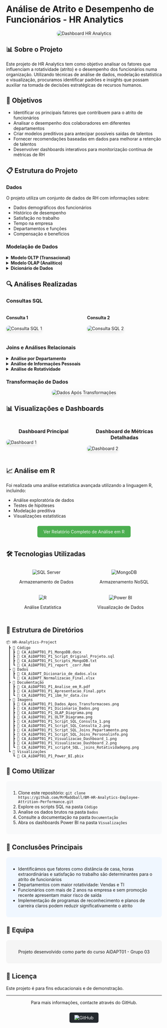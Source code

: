 # Análise de Atrito e Desempenho de Funcionários - HR Analytics

<div align="center">
  <img src="Imagens/CA_AiDAPT01_P1_Visualizacao_Dashboard_1.png" alt="Dashboard HR Analytics" style="border-radius: 10px; box-shadow: 0 4px 8px rgba(0, 0, 0, 0.1); max-width: 100%;" />
</div>

## 📊 Sobre o Projeto

Este projeto de HR Analytics tem como objetivo analisar os fatores que influenciam a rotatividade (atrito) e o desempenho dos funcionários numa organização. Utilizando técnicas de análise de dados, modelação estatística e visualização, procuramos identificar padrões e insights que possam auxiliar na tomada de decisões estratégicas de recursos humanos.

## 🎯 Objetivos

- Identificar os principais fatores que contribuem para o atrito de funcionários
- Analisar o desempenho dos colaboradores em diferentes departamentos
- Criar modelos preditivos para antecipar possíveis saídas de talentos
- Fornecer recomendações baseadas em dados para melhorar a retenção de talentos
- Desenvolver dashboards interativos para monitorização contínua de métricas de RH

## 📋 Estrutura do Projeto

### Dados
O projeto utiliza um conjunto de dados de RH com informações sobre:
- Dados demográficos dos funcionários
- Histórico de desempenho
- Satisfação no trabalho
- Tempo na empresa
- Departamentos e funções
- Compensação e benefícios

### Modelação de Dados

<details>
<summary><b>Modelo OLTP (Transacional)</b></summary>
<div align="center">
  <img src="Imagens/CA_AiDAPT01_P1_OLTP_Diagrama.png" alt="Diagrama OLTP" style="border-radius: 8px; box-shadow: 0 4px 8px rgba(0, 0, 0, 0.1); max-width: 100%;" />
</div>
</details>

<details>
<summary><b>Modelo OLAP (Analítico)</b></summary>
<div align="center">
  <img src="Imagens/CA_AiDAPT01_P1_OLAP_Diagrama.png" alt="Diagrama OLAP" style="border-radius: 8px; box-shadow: 0 4px 8px rgba(0, 0, 0, 0.1); max-width: 100%;" />
</div>
</details>

<details>
<summary><b>Dicionário de Dados</b></summary>
<div align="center">
  <img src="Imagens/CA_AiDAPT01_P1_Dicionario_Dados.png" alt="Dicionário de Dados" style="border-radius: 8px; box-shadow: 0 4px 8px rgba(0, 0, 0, 0.1); max-width: 100%;" />
</div>
</details>

## 🔍 Análises Realizadas

### Consultas SQL

<div style="display: flex; justify-content: space-between; flex-wrap: wrap;">
  <div style="flex: 0 0 48%; margin-bottom: 20px;">
    <h4>Consulta 1</h4>
    <img src="Imagens/CA_AiDAPT01_P1_Script_SQL_Consulta_1.png" alt="Consulta SQL 1" style="border-radius: 8px; box-shadow: 0 4px 8px rgba(0, 0, 0, 0.1); max-width: 100%;" />
  </div>
  <div style="flex: 0 0 48%; margin-bottom: 20px;">
    <h4>Consulta 2</h4>
    <img src="Imagens/CA_AiDAPT01_P1_Script_SQL_Consulta_2.png" alt="Consulta SQL 2" style="border-radius: 8px; box-shadow: 0 4px 8px rgba(0, 0, 0, 0.1); max-width: 100%;" />
  </div>
</div>

### Joins e Análises Relacionais

<details>
<summary><b>Análise por Departamento</b></summary>
<div align="center">
  <img src="Imagens/CA_AiDAPT01_P1_Script_SQL_Joins_Pepartamento.png" alt="Joins Departamento" style="border-radius: 8px; box-shadow: 0 4px 8px rgba(0, 0, 0, 0.1); max-width: 100%;" />
</div>
</details>

<details>
<summary><b>Análise de Informações Pessoais</b></summary>
<div align="center">
  <img src="Imagens/CA_AiDAPT01_P1_Script_SQL_Joins_Personalinfo.png" alt="Joins Informações Pessoais" style="border-radius: 8px; box-shadow: 0 4px 8px rgba(0, 0, 0, 0.1); max-width: 100%;" />
</div>
</details>

<details>
<summary><b>Análise de Rotatividade</b></summary>
<div align="center">
  <img src="Imagens/CA_AiDAPT01_P1_script4_SQL._joins_Rotatividadepng.png" alt="Joins Rotatividade" style="border-radius: 8px; box-shadow: 0 4px 8px rgba(0, 0, 0, 0.1); max-width: 100%;" />
</div>
</details>

### Transformação de Dados
<div align="center">
  <img src="Imagens/CA_AiDAPT01_P1_Dados_Apos_Transformacoes.png" alt="Dados Após Transformações" style="border-radius: 8px; box-shadow: 0 4px 8px rgba(0, 0, 0, 0.1); max-width: 100%;" />
</div>

## 📊 Visualizações e Dashboards

<div style="display: flex; justify-content: space-between; flex-wrap: wrap; margin-top: 20px;">
  <div style="flex: 0 0 48%; margin-bottom: 20px;">
    <h3 align="center">Dashboard Principal</h3>
    <img src="Imagens/CA_AiDAPT01_P1_Visualizacao_Dashboard_1.png" alt="Dashboard 1" style="border-radius: 8px; box-shadow: 0 4px 8px rgba(0, 0, 0, 0.1); max-width: 100%;" />
  </div>
  <div style="flex: 0 0 48%; margin-bottom: 20px;">
    <h3 align="center">Dashboard de Métricas Detalhadas</h3>
    <img src="Imagens/CA_AiDAPT01_P1_Visualizacao_Dashboard_2.png" alt="Dashboard 2" style="border-radius: 8px; box-shadow: 0 4px 8px rgba(0, 0, 0, 0.1); max-width: 100%;" />
  </div>
</div>

## 📈 Análise em R

Foi realizada uma análise estatística avançada utilizando a linguagem R, incluindo:
- Análise exploratória de dados
- Testes de hipóteses
- Modelação preditiva
- Visualizações estatísticas

<div align="center">
  <a href="Documentação/CA_AiDAPT01_P1_Analise_em_R.pdf" style="display: inline-block; background-color: #4CAF50; color: white; padding: 10px 20px; text-align: center; text-decoration: none; border-radius: 5px; margin: 10px 0;">Ver Relatório Completo de Análise em R</a>
</div>

## 🛠️ Tecnologias Utilizadas

<div style="display: flex; justify-content: space-around; flex-wrap: wrap; margin: 20px 0;">
  <div style="text-align: center; margin: 10px;">
    <img src="https://img.shields.io/badge/SQL%20Server-CC2927?style=for-the-badge&logo=microsoft-sql-server&logoColor=white" alt="SQL Server" />
    <p>Armazenamento de Dados</p>
  </div>
  <div style="text-align: center; margin: 10px;">
    <img src="https://img.shields.io/badge/MongoDB-4EA94B?style=for-the-badge&logo=mongodb&logoColor=white" alt="MongoDB" />
    <p>Armazenamento NoSQL</p>
  </div>
  <div style="text-align: center; margin: 10px;">
    <img src="https://img.shields.io/badge/R-276DC3?style=for-the-badge&logo=r&logoColor=white" alt="R" />
    <p>Análise Estatística</p>
  </div>
  <div style="text-align: center; margin: 10px;">
    <img src="https://img.shields.io/badge/Power%20BI-F2C811?style=for-the-badge&logo=power-bi&logoColor=black" alt="Power BI" />
    <p>Visualização de Dados</p>
  </div>
</div>

## 📁 Estrutura de Diretórios

```
📦 HR-Analytics-Project
 ┣ 📂 Código
 ┃ ┣ 📜 CA_AiDAPT01_P1_MongoDB.docx
 ┃ ┣ 📜 CA_AiDAPT01_P1_Script_Original_Projeto.sql
 ┃ ┣ 📜 CA_AiDAPT01_P1_Scripts_MongoDB.txt
 ┃ ┗ 📜 CA_AiDAPT01_P1_report _corr.Rmd
 ┣ 📂 Dados
 ┃ ┣ 📜 CA_AiDAPT_Dicionario_de_dados.xlsx
 ┃ ┗ 📜 CA_AiDAPT_Normalizacao_Final.xlsx
 ┣ 📂 Documentação
 ┃ ┣ 📜 CA_AiDAPT01_P1_Analise_em_R.pdf
 ┃ ┣ 📜 CA_AiDAPT01_P1_Apresentacao_Final.pptx
 ┃ ┗ 📜 CA_AiDAPT01_P1_ibm_hr_data.csv
 ┣ 📂 Imagens
 ┃ ┣ 📜 CA_AiDAPT01_P1_Dados_Apos_Transformacoes.png
 ┃ ┣ 📜 CA_AiDAPT01_P1_Dicionario_Dados.png
 ┃ ┣ 📜 CA_AiDAPT01_P1_OLAP_Diagrama.png
 ┃ ┣ 📜 CA_AiDAPT01_P1_OLTP_Diagrama.png
 ┃ ┣ 📜 CA_AiDAPT01_P1_Script_SQL_Consulta_1.png
 ┃ ┣ 📜 CA_AiDAPT01_P1_Script_SQL_Consulta_2.png
 ┃ ┣ 📜 CA_AiDAPT01_P1_Script_SQL_Joins_Pepartamento.png
 ┃ ┣ 📜 CA_AiDAPT01_P1_Script_SQL_Joins_Personalinfo.png
 ┃ ┣ 📜 CA_AiDAPT01_P1_Visualizacao_Dashboard_1.png
 ┃ ┣ 📜 CA_AiDAPT01_P1_Visualizacao_Dashboard_2.png
 ┃ ┗ 📜 CA_AiDAPT01_P1_script4_SQL._joins_Rotatividadepng.png
 ┗ 📂 Visualizações
   ┗ 📜 CA_AiDAPT01_P1_Power_BI.pbix
```

## 🚀 Como Utilizar

<div style="background-color: #f8f9fa; padding: 15px; border-radius: 8px; margin: 20px 0;">
  <ol>
    <li>Clone este repositório: <code>git clone https://github.com/MrMaddball/BM-HR-Analytics-Employee-Attrition-Performance.git</code></li>
    <li>Explore os scripts SQL na pasta <code>Código</code></li>
    <li>Analise os dados brutos na pasta <code>Dados</code></li>
    <li>Consulte a documentação na pasta <code>Documentação</code></li>
    <li>Abra os dashboards Power BI na pasta <code>Visualizações</code></li>
  </ol>
</div>

## 📝 Conclusões Principais

<div style="background-color: #f0f7ff; padding: 15px; border-radius: 8px; margin: 20px 0;">
  <ul>
    <li>Identificámos que fatores como distância de casa, horas extraordinárias e satisfação no trabalho são determinantes para o atrito de funcionários</li>
    <li>Departamentos com maior rotatividade: Vendas e TI</li>
    <li>Funcionários com mais de 2 anos na empresa e sem promoção recente apresentam maior risco de saída</li>
    <li>Implementação de programas de reconhecimento e planos de carreira claros podem reduzir significativamente o atrito</li>
  </ul>
</div>

## 👥 Equipa

<div style="background-color: #f5f5f5; padding: 15px; border-radius: 8px; text-align: center; margin: 20px 0;">
  <p>Projeto desenvolvido como parte do curso AiDAPT01 - Grupo 03</p>
</div>

## 📄 Licença

Este projeto é para fins educacionais e de demonstração.

---

<div align="center">
  <p>Para mais informações, contacte através do GitHub.</p>
  <a href="https://github.com/MrMaddball" style="display: inline-block; background-color: #24292e; color: white; padding: 8px 16px; text-align: center; text-decoration: none; border-radius: 5px; margin: 10px 0;">
    <img src="https://img.shields.io/badge/GitHub-100000?style=for-the-badge&logo=github&logoColor=white" alt="GitHub" />
  </a>
</div>